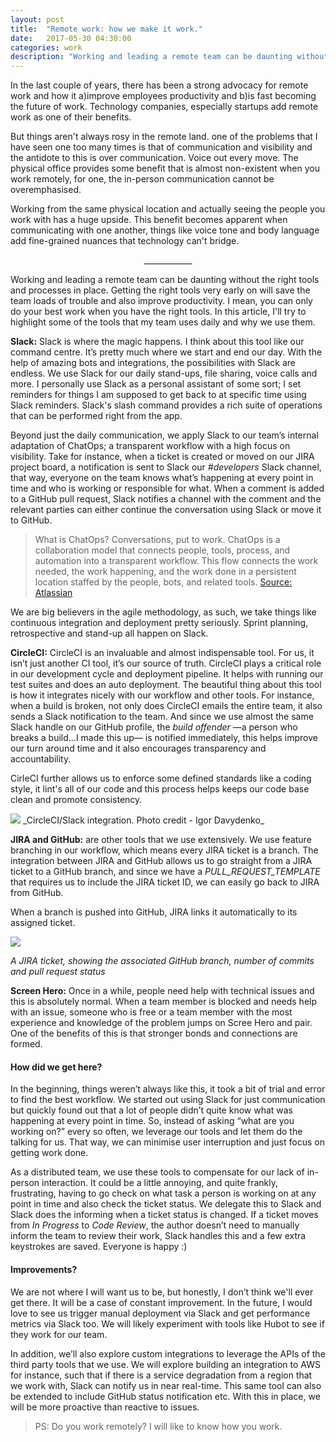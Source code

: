 ```yaml
---
layout: post
title:  "Remote work: how we make it work."
date:   2017-05-30 04:30:00
categories: work
description: "Working and leading a remote team can be daunting without the right tools and processes in place. Getting the right tools very early on will save you loads of trouble and your productivity will shoot through the roof."
---
```

In the last couple of years, there has been a strong advocacy for remote work and how it a)improve employees productivity and b)is fast becoming the future of work. Technology companies, especially startups add remote work as one of their benefits. 

But things aren't always rosy in the remote land. one of the problems that I have seen one too many times is that of communication and visibility and the antidote to this is over communication. Voice out every move. The physical office provides some benefit that is almost non-existent when you work remotely, for one, the in-person communication cannot be overemphasised.

Working from the same physical location and actually seeing the people you work with has a huge upside. This benefit becomes apparent when communicating with one another, things like voice tone and body language add fine-grained nuances that technology can't bridge. 

<center>____________</center> 

Working and leading a remote team can be daunting without the right tools and processes in place. Getting the right tools very early on will save the team loads of trouble and also improve productivity. I mean, you can only do your best work when you have the right tools. In this article, I'll try to highlight some of the tools that my team uses daily and why we use them.
 
**Slack:** Slack is where the magic happens. I think about this tool like our command centre. It’s pretty much where we start and end our day. With the help of amazing bots and integrations, the possibilities with Slack are endless.  We use Slack for our daily stand-ups, file sharing, voice calls and more. I personally use Slack as a personal assistant of some sort; I set reminders for things I am supposed to get back to at specific time using Slack reminders. Slack's slash command provides a rich suite of operations that can be performed right from the app. 
 
Beyond just the daily communication, we apply Slack to our team’s internal adaptation of ChatOps; a transparent workflow with a high focus on visibility. Take for instance, when a ticket is created or moved on our JIRA project board, a notification is sent to Slack our *#developers* Slack channel, that way, everyone on the team knows what’s happening at every point in time and who is working or responsible for what. When a comment is added to a GitHub pull request, Slack notifies a channel with the comment and the relevant parties can either continue the conversation using Slack or move it to GitHub.
 
> What is ChatOps? Conversations, put to work. ChatOps is a collaboration model that connects people, tools, process, and automation into a transparent workflow. This flow connects the work needed, the work happening, and the work done in a persistent location staffed by the people, bots, and related tools. [Source: Atlassian](https://www.atlassian.com/blog/software-teams/what-is-chatops-adoption-guide) 

We are big believers in the agile methodology, as such, we take things like continuous integration and deployment pretty seriously. Sprint planning, retrospective and stand-up all happen on Slack. 

**CircleCI:** CircleCI is an invaluable and almost indispensable tool. For us, it isn’t just another CI tool, it’s our source of truth. CircleCI plays a critical role in our development cycle and deployment pipeline. It helps with running our test suites and does an auto deployment. The beautiful thing about this tool is how it integrates nicely with our workflow and other tools. For instance, when a build is broken, not only does CircleCI emails the entire team, it also sends a Slack notification to the team. And since we use almost the same Slack handle on our GitHub profile, the *build offender* &mdash;a person who breaks a build...I made this up&mdash; is notified immediately, this helps improve our turn around time and it also encourages transparency and accountability. 

CirleCI further allows us to enforce some defined standards like a coding style, it lint's all of our code and this process helps keeps our code base clean and promote consistency. 

<img src="{{ site.url }}/assets/article_images/slack/circleci-slack.png"/>
_CircleCI/Slack integration. Photo credit - Igor Davydenko_

**JIRA and GitHub:** are other tools that we use extensively. We use feature branching in our workflow, which means every JIRA ticket is a branch. The integration between JIRA and GitHub allows us to go straight from a JIRA ticket to a GitHub branch, and since we have a *PULL_REQUEST_TEMPLATE* that requires us to include the JIRA ticket ID, we can easily go back to JIRA from GitHub. 

When a branch is pushed into GitHub, JIRA links it automatically to its assigned ticket. 

<img src="{{ site.url }}/assets/article_images/slack/jira.png"/>

_A JIRA ticket, showing the associated GitHub branch, number of commits and pull request status_

**Screen Hero:** Once in a while, people need help with technical issues and this is absolutely normal. When a team member is blocked and needs help with an issue, someone who is free or a team member with the most experience and knowledge of the problem jumps on Scree Hero and pair. One of the benefits of this is that stronger bonds and connections are formed.

#### How did we get here?
In the beginning, things weren’t always like this, it took a bit of trial and error to find the best workflow. We started out using Slack for just communication but quickly found out that a lot of people didn’t quite know what was happening at every point in time. So, instead of asking “what are you working on?” every so often, we leverage our tools and let them do the talking for us. That way, we can minimise user interruption and just focus on getting work done. 
 
As a distributed team, we use these tools to compensate for our lack of in-person interaction. It could be a little annoying, and quite frankly, frustrating, having to go check on what task a person is working on at any point in time and also check the ticket status. We delegate this to Slack and Slack does the informing when a ticket status is changed. If a ticket moves from _In Progress_ to _Code Review_, the author doesn’t need to manually inform the team to review their work, Slack handles this and a few extra keystrokes are saved. Everyone is happy :)
 
#### Improvements?
We are not where I will want us to be, but honestly, I don’t think we'll ever get there. It will be a case of constant improvement. In the future, I would love to see us trigger manual deployment via Slack and get performance metrics via Slack too. We will likely experiment with tools like Hubot to see if they work for our team.
 
In addition, we’ll also explore custom integrations to leverage the APIs of the third party tools that we use. We will explore building an integration to AWS for instance, such that if there is a service degradation from a region that we work with, Slack can notify us in near real-time. This same tool can also be extended to include GitHub status notification etc. With this in place, we will be more proactive than reactive to issues. 

>PS: Do you work remotely? I will like to know how you work.